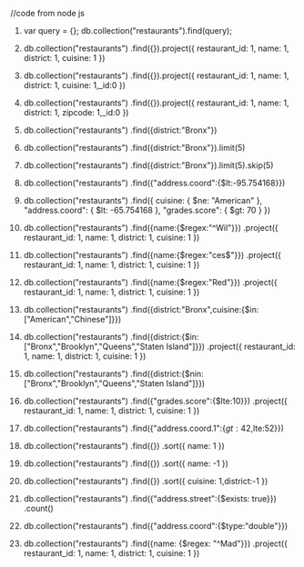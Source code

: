 //code from node js

1.  var query = {};
    db.collection("restaurants").find(query);

2. db.collection("restaurants")
      .find({}).project({ restaurant_id: 1, name: 1, district: 1, cuisine: 1 })

3. db.collection("restaurants")
      .find({}).project({ restaurant_id: 1, name: 1, district: 1, cuisine: 1,_id:0 })

4. db.collection("restaurants")
      .find({}).project({ restaurant_id: 1, name: 1, district: 1, zipcode: 1,_id:0 })

5. db.collection("restaurants")
      .find({district:"Bronx"})

6. db.collection("restaurants")
      .find({district:"Bronx"}).limit(5)

7.  db.collection("restaurants")
      .find({district:"Bronx"}).limit(5).skip(5)

8. db.collection("restaurants")
    .find({"address.coord":{$lt:-95.754168}})

9.  db.collection("restaurants")
      .find({
        cuisine: { $ne: "American" },
        "address.coord": { $lt: -65.754168 },
        "grades.score": { $gt: 70 }
      })

10. db.collection("restaurants")
      .find({name:{$regex:"^Wil"}})
      .project({ restaurant_id: 1, name: 1, district: 1, cuisine: 1 })

11. db.collection("restaurants")
      .find({name:{$regex:"ces$"}})
      .project({ restaurant_id: 1, name: 1, district: 1, cuisine: 1 })

12.  db.collection("restaurants")
      .find({name:{$regex:"Red"}})
      .project({ restaurant_id: 1, name: 1, district: 1, cuisine: 1 })

13.  db.collection("restaurants")
      .find({district:"Bronx",cuisine:{$in:["American","Chinese"]}})

14.   db.collection("restaurants")
      .find({district:{$in:["Bronx","Brooklyn","Queens","Staten Island"]}})
      .project({ restaurant_id: 1, name: 1, district: 1, cuisine: 1 })

15.   db.collection("restaurants")
      .find({district:{$nin:["Bronx","Brooklyn","Queens","Staten Island"]}})

16.   db.collection("restaurants")
      .find({"grades.score":{$lte:10}})
      .project({ restaurant_id: 1, name: 1, district: 1, cuisine: 1 })

17.   db.collection("restaurants")
      .find({"address.coord.1":{$gt:42,$lte:52}})

18.  db.collection("restaurants")
      .find({})
      .sort({ name: 1 })

19.  db.collection("restaurants")
      .find({})
      .sort({ name: -1 })

20.  db.collection("restaurants")
      .find({})
      .sort({ cuisine: 1,district:-1 })

21. db.collection("restaurants")
      .find({"address.street":{$exists: true}})
  .count()

22. db.collection("restaurants")
      .find({"address.coord":{$type:"double"}})

23. db.collection("restaurants")
      .find({name: {$regex: "^Mad"}})
      .project({ restaurant_id: 1, name: 1, district: 1, cuisine: 1 })
  